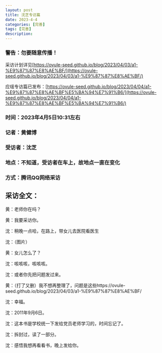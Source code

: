 ```yaml
---
layout: post
title: 沈芝专访篇
date: 2023-4-4
categories: [完善]
tags: [完善]
description: 
---
```


### 警告：勿要随意传播！

采访计划详见[https://ovule-seed.github.io/blog/2023/04/03/a1-%E9%87%87%E8%AE%BF/](https://ovule-seed.github.io/blog/2023/04/03/a1-%E9%87%87%E8%AE%BF/)

应瑶专访篇已发布：[https://ovule-seed.github.io/blog/2023/04/04/a1-%E9%87%87%E8%AE%BF%E5%BA%94%E7%91%B6/](https://ovule-seed.github.io/blog/2023/04/04/a1-%E9%87%87%E8%AE%BF%E5%BA%94%E7%91%B6/)

### 时间：2023年4月5日10:31左右

### 记者：黄健博

### 受访者：沈芝

### 地点：不知道，受访者在车上，故地点一直在变化

### 方式：腾讯QQ网络采访

## 采访全文：

黄：老师你在吗？

黄：我要采访你。

沈：稍晚一点哈，在路上，带女儿去医院看医生

沈：（图片）

黄：女儿怎么了？

沈：咳咳咳，咳咳咳。

沈：或者你先把问题发过来。

黄：（打了又删）我不想再整理了，问题是这些https://ovule-seed.github.io/blog/2023/04/03/a1-%E9%87%87%E8%AE%BF/

沈：幸福。

沈：2011年9月6日。

沈：这本书是学校统一下发给党员老师学习的，时间忘记了。

沈：拆封过，读了一部分。

沈：感悟我想再看看书，晚上发给你。
